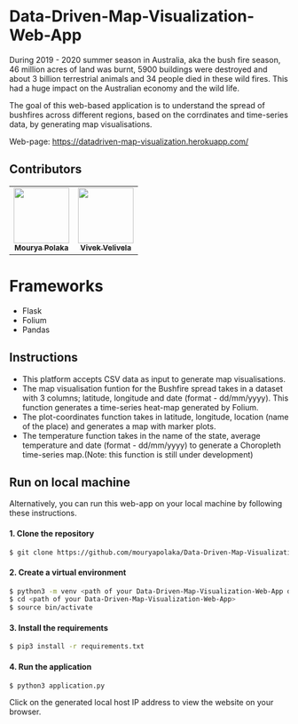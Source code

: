# Data-Driven-Map-Visualization-Web-App
During 2019 - 2020 summer season in Australia, aka the bush fire season, 46 million acres of land was burnt, 5900 buildings were destroyed and about 3 billion terrestrial animals and 34 people died in these wild fires. This had a huge impact on the Australian economy and the wild life.

The goal of this web-based application is to understand the spread of bushfires across different regions, based on the corrdinates and time-series data, by generating map visualisations.

Web-page: https://datadriven-map-visualization.herokuapp.com/ 

## Contributors
<table>
  <td align="center"><a href="https://github.com/mouryapolaka"><img src="https://avatars.githubusercontent.com/mouryapolaka" width="100px;" alt=""/><br /><sub><b>Mourya Polaka</b></sub></a><br /></td>
  <td align="center"><a href="https://github.com/vivekVelivela"><img src="https://avatars.githubusercontent.com/vivekVelivela" width="100px;" alt=""/><br /><sub><b>Vivek Velivela</b></sub></a><br /></td>
</table>

# Frameworks
* Flask
* Folium
* Pandas

## Instructions
* This platform accepts CSV data as input to generate map visualisations.
* The map visualisation funtion for the Bushfire spread takes in a dataset with 3 columns; latitude, longitude and date (format - dd/mm/yyyy). This function generates a time-series heat-map generated by Folium.
* The plot-coordinates function takes in latitude, longitude, location (name of the place) and generates a map with marker plots.
* The temperature function takes in the name of the state, average temperature and date (format - dd/mm/yyyy) to generate a Choropleth time-series map.(Note: this function is still under development)

## Run on local machine
Alternatively, you can run this web-app on your local machine by following these instructions.
#### 1. Clone the repository
```bash
$ git clone https://github.com/mouryapolaka/Data-Driven-Map-Visualization-Web-App.git
```
#### 2. Create a virtual environment
```bash
$ python3 -m venv <path of your Data-Driven-Map-Visualization-Web-App directory>
$ cd <path of your Data-Driven-Map-Visualization-Web-App>
$ source bin/activate
```

#### 3. Install the requirements
```bash
$ pip3 install -r requirements.txt
```

#### 4. Run the application
```bash
$ python3 application.py
```
Click on the generated local host IP address to view the website on your browser.
